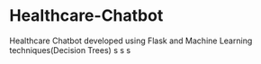 # Healthcare-Chatbot
Healthcare Chatbot developed using Flask and Machine Learning techniques(Decision Trees)
s
s
s
